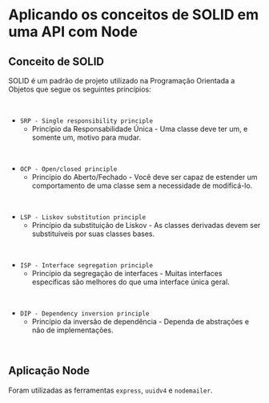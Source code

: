 # Aplicando os conceitos de SOLID em uma API com Node

## Conceito de SOLID

SOLID é um padrão de projeto utilizado na Programação Orientada a Objetos que segue os seguintes princípios:

<br>

* `SRP - Single responsibility principle`
    * Princípio da Responsabilidade Única - Uma classe deve ter um, e somente um, motivo para mudar.

<br>

* `OCP - Open/closed principle`
    * Princípio do Aberto/Fechado - Você deve ser capaz de estender um comportamento de uma classe sem a necessidade de modificá-lo.

<br>

* `LSP - Liskov substitution principle`
    * Princípio da substituição de Liskov - As classes derivadas devem ser substituíveis por suas classes bases.

<br>

* `ISP - Interface segregation principle`
    * Princípio da segregação de interfaces - Muitas interfaces específicas são melhores do que uma interface única geral.

<br>

* `DIP - Dependency inversion principle`
    * Princípio da inversão de dependência - Dependa de abstrações e não de implementações.

<br>

## Aplicação Node

Foram utilizadas as ferramentas `express`, `uuidv4` e `nodemailer`.
